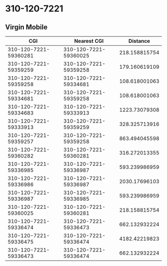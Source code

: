 # 310-120-7221
## Virgin Mobile


| CGI | Nearest CGI | Distance |
|-----|-------------|----------|
| 310-120-7221-59360281 | 310-120-7221-59360025 | 218.158815754 |
| 310-120-7221-59359259 | 310-120-7221-59359258 | 179.160619109 |
| 310-120-7221-59359258 | 310-120-7221-59334681 | 108.618001063 |
| 310-120-7221-59334681 | 310-120-7221-59359258 | 108.618001063 |
| 310-120-7221-59334683 | 310-120-7221-59333913 | 1223.73079308 |
| 310-120-7221-59333913 | 310-120-7221-59359259 | 328.325713916 |
| 310-120-7221-59359257 | 310-120-7221-59359258 | 863.494045598 |
| 310-120-7221-59360282 | 310-120-7221-59360281 | 316.272013355 |
| 310-120-7221-59336985 | 310-120-7221-59336987 | 593.239986959 |
| 310-120-7221-59336986 | 310-120-7221-59336987 | 2030.17696103 |
| 310-120-7221-59336987 | 310-120-7221-59336985 | 593.239986959 |
| 310-120-7221-59360025 | 310-120-7221-59360281 | 218.158815754 |
| 310-120-7221-59336474 | 310-120-7221-59336473 | 662.132932224 |
| 310-120-7221-59336475 | 310-120-7221-59336474 | 4182.42219823 |
| 310-120-7221-59336473 | 310-120-7221-59336474 | 662.132932224 |
